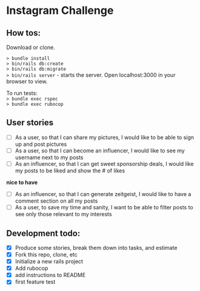 Instagram Challenge
===================
## How tos:

Download or clone.

`> bundle install`  
`> bin/rails db:create`  
`> bin/rails db:migrate`  
`> bin/rails server` - starts the server. Open localhost:3000 in your browser to view.

To run tests:  
`> bundle exec rspec`  
`> bundle exec rubocop`  


## User stories

- [ ] As a user, so that I can share my pictures, I would like to be able to sign up and post pictures
- [ ] As a user, so that I can become an influencer, I would like to see my username next to my posts
- [ ] As an influencer, so that I can get sweet sponsorship deals, I would like my posts to be liked and show the # of likes

**nice to have**

- [ ] As an influencer, so that I can generate zeitgeist, I would like to have a comment section on all my posts
- [ ] As a user, to save my time and sanity, I want to be able to filter posts to see only those relevant to my interests

## Development todo: 

- [x] Produce some stories, break them down into tasks, and estimate
- [x] Fork this repo, clone, etc
- [x] Initialize a new rails project
- [x] Add rubocop
- [x] add instructions to README
- [x] first feature test
